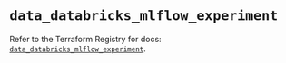 # `data_databricks_mlflow_experiment`

Refer to the Terraform Registry for docs: [`data_databricks_mlflow_experiment`](https://registry.terraform.io/providers/databricks/databricks/1.49.0/docs/data-sources/mlflow_experiment).
